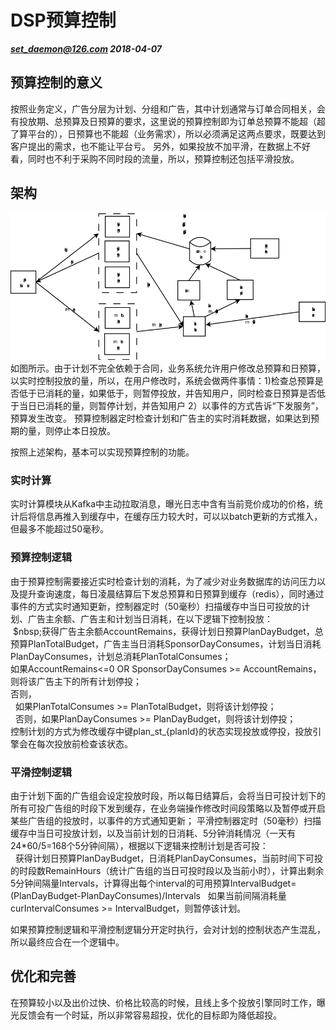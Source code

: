 # DSP预算控制
***set_daemon@126.com 2018-04-07***
## 预算控制的意义
按照业务定义，广告分层为计划、分组和广告，其中计划通常与订单合同相关，会有投放期、总预算及日预算的要求，这里说的预算控制即为订单总预算不能超（超了算平台的），日预算也不能超（业务需求），所以必须满足这两点要求，既要达到客户提出的需求，也不能让平台亏。
另外，如果投放不加平滑，在数据上不好看，同时也不利于采购不同时段的流量，所以，预算控制还包括平滑投放。

## 架构
![架构图](attachments/budget_control_in_dsp.png)
如图所示。由于计划不完全依赖于合同，业务系统允许用户修改总预算和日预算，以实时控制投放的量，所以，在用户修改时，系统会做两件事情：1)检查总预算是否低于已消耗的量，如果低于，则暂停投放，并告知用户，同时检查日预算是否低于当日已消耗的量，则暂停计划，并告知用户 2）以事件的方式告诉“下发服务”，预算发生改变。
预算控制器定时检查计划和广告主的实时消耗数据，如果达到预期的量，则停止本日投放。

按照上述架构，基本可以实现预算控制的功能。

### 实时计算
实时计算模块从Kafka中主动拉取消息，曝光日志中含有当前竞价成功的价格，统计后将信息再推入到缓存中，在缓存压力较大时，可以以batch更新的方式推入，但最多不能超过50毫秒。

### 预算控制逻辑
由于预算控制需要接近实时检查计划的消耗，为了减少对业务数据库的访问压力以及提升查询速度，每日凌晨结算后下发总预算和日预算到缓存（redis），同时通过事件的方式实时通知更新，控制器定时（50毫秒）扫描缓存中当日可投放的计划、广告主余额、广告主和计划当日消耗，在以下逻辑下控制投放：  
&nbsp;$nbsp;获得广告主余额AccountRemains，获得计划日预算PlanDayBudget，总预算PlanTotalBudget，广告主当日消耗SponsorDayConsumes，计划当日消耗PlanDayConsumes，计划总消耗PlanTotalConsumes；<br>
	如果AccountRemains<=0 OR SponsorDayConsumes >= AccountRemains，则将该广告主下的所有计划停投；<br>
	否则，<br>
	&nbsp;&nbsp;如果PlanTotalConsumes >= PlanTotalBudget，则将该计划停投；<br>
	&nbsp;&nbsp;否则，如果PlanDayConsumes >= PlanDayBudget，则将该计划停投；<br>
控制计划的方式为修改缓存中键plan_st_{planId}的状态实现投放或停投，投放引擎会在每次投放前检查该状态。

### 平滑控制逻辑
由于计划下面的广告组会设定投放时段，所以每日结算后，会将当日可投计划下的所有可投广告组的时段下发到缓存，在业务端操作修改时间段策略以及暂停或开启某些广告组的投放时，以事件的方式通知更新；
平滑控制器定时（50毫秒）扫描缓存中当日可投放计划，以及当前计划的日消耗、5分钟消耗情况（一天有24*60/5=168个5分钟间隔），根据以下逻辑来控制计划是否可投：<br>
&nbsp;&nbsp;获得计划日预算PlanDayBudget，日消耗PlanDayConsumes，当前时间下可投的时段数RemainHours（统计广告组的当日可投时段以及当前小时），计算出剩余5分钟间隔量Intervals，计算得出每个interval的可用预算IntervalBudget=(PlanDayBudget-PlanDayConsumes)/Intervals
&nbsp;&nbsp;如果当前间隔消耗量curIntervalConsumes >= IntervalBudget，则暂停该计划。

如果预算控制逻辑和平滑控制逻辑分开定时执行，会对计划的控制状态产生混乱，所以最终应合在一个逻辑中。


## 优化和完善
在预算较小以及出价过快、价格比较高的时候，且线上多个投放引擎同时工作，曝光反馈会有一个时延，所以非常容易超投，优化的目标即为降低超投。
